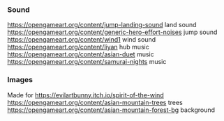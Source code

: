 ### Sound

https://opengameart.org/content/jump-landing-sound land sound
https://opengameart.org/content/generic-hero-effort-noises jump sound
https://opengameart.org/content/wind1 wind sound
https://opengameart.org/content/liyan hub music
https://opengameart.org/content/asian-duet music
https://opengameart.org/content/samurai-nights music

### Images

Made for https://evilartbunny.itch.io/spirit-of-the-wind
https://opengameart.org/content/asian-mountain-trees trees
https://opengameart.org/content/asian-mountain-forest-bg background
